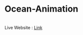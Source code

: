 # Ocean-Animation
<br>
Live Website : <a href = "https://lorem-ipsum-tp.github.io/Ocean-Animation/" target='_blank'>Link</a>
